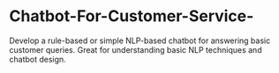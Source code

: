 # Chatbot-For-Customer-Service-
Develop a rule-based or simple NLP-based chatbot for answering basic customer queries.  Great for understanding basic NLP techniques and chatbot design.
